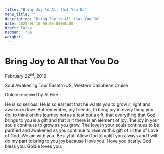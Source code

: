 ```yaml
---
title: "Bring Joy to All that You Do"
menu_title: ""
description: "Bring Joy to All that You Do"
date: 2025-08-10 06:00:00+00:00
draft: False
hidden: True
weight:
---
```

# Bring Joy to All that You Do

February 22<sup>nd</sup>, 2019

Soul Awakening Tour Eastern US, Western Caribbean Cruise

Goldie received by Al Fike

He is so serious. He is so earnest that he wants you to grow in light and awaken in love. But remember, my friends, to bring joy in every thing you do, to think of this journey not as a test but a gift, that everything that God brings to you is a gift and that in it there is an element of joy. The joy in your souls continues to grow as you grow. The love in your souls continues to be purified and awakened as you continue to receive this gift of all the of Love of God.  We are with you. Be joyful. Allow God to uplift you always and I will do my part to bring to you joy because I love you. I love you dearly. God bless you. Goldie loves you.
